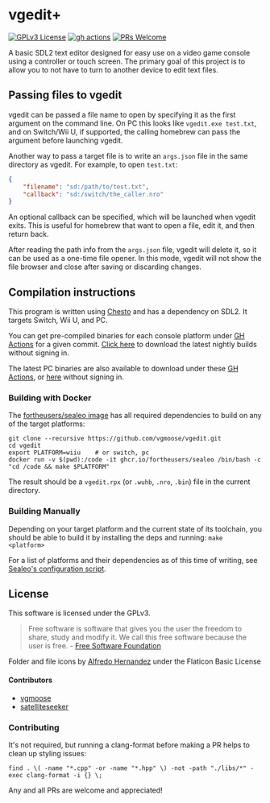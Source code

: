 # vgedit+
[![GPLv3 License](https://img.shields.io/badge/license-GPLv3-blue.svg?style=flat-square)](https://opensource.org/licenses/GPL-3.0)
[![gh actions](https://img.shields.io/github/actions/workflow/status/vgmoose/vgedit/main.yml?style=flat-square)](https://github.com/vgmoose/vgedit/actions/workflows/main.yml)
[![PRs Welcome](https://img.shields.io/badge/PRs-welcome!-tomato.svg?style=flat-square)](http://makeapullrequest.com)

A basic SDL2 text editor designed for easy use on a video game console using a controller or touch screen. The primary goal of this project is to allow you to not have to turn to another device to edit text files.

## Passing files to vgedit
vgedit can be passed a file name to open by specifying it as the first argument on the command line. On PC this looks like `vgedit.exe test.txt`, and on Switch/Wii U, if supported, the calling homebrew can pass the argument before launching vgedit.

Another way to pass a target file is to write an `args.json` file in the same directory as vgedit. For example, to open `test.txt`:
```json
{
    "filename": "sd:/path/to/test.txt",
    "callback": "sd:/switch/the_caller.nro"
}
```

An optional callback can be specified, which will be launched when vgedit exits. This is useful for homebrew that want to open a file, edit it, and then return back.

After reading the path info from the `args.json` file, vgedit will delete it, so it can be used as a one-time file opener. In this mode, vgedit will not show the file browser and close after saving or discarding changes.

## Compilation instructions
This program is written using [Chesto](https://github.com/fortheusers/chesto) and has a dependency on SDL2. It targets Switch, Wii U, and PC.

You can get pre-compiled binaries for each console platform under [GH Actions](https://github.com/vgmoose/vgedit/actions/workflows/main.yml) for a given commit. [Click here](https://nightly.link/vgmoose/vgedit/workflows/main/main) to download the latest nightly builds without signing in.

The latest PC binaries are also available to download under these [GH Actions](https://github.com/vgmoose/vgedit/actions/workflows/pc-builds.yml), or [here](https://nightly.link/vgmoose/vgedit/workflows/pc-builds/main) without signing in.

### Building with Docker
The [fortheusers/sealeo image](https://github.com/4TU/sealeo) has all required dependencies to build on any of the target platforms:
```
git clone --recursive https://github.com/vgmoose/vgedit.git
cd vgedit
export PLATFORM=wiiu    # or switch, pc
docker run -v $(pwd):/code -it ghcr.io/fortheusers/sealeo /bin/bash -c "cd /code && make $PLATFORM"
```

The result should be a `vgedit.rpx` (or `.wuhb`, `.nro`, `.bin`) file in the current directory.

### Building Manually
Depending on your target platform and the current state of its toolchain, you should be able to build it by installing the deps and running: `make <platform>`

For a list of platforms and their dependencies as of this time of writing, see [Sealeo's configuration script](https://github.com/fortheusers/sealeo/blob/main/dependency_helper.sh).

## License
This software is licensed under the GPLv3.

> Free software is software that gives you the user the freedom to share, study and modify it. We call this free software because the user is free. - [Free Software Foundation](https://www.fsf.org/about/what-is-free-software)

Folder and file icons by [Alfredo Hernandez](https://www.flaticon.com/authors/alfredo-hernandez) under the Flaticon Basic License

#### Contributors
- [vgmoose](https://github.com/vgmoose)
- [satelliteseeker](https://github.com/satelliteseeker)

### Contributing
It's not required, but running a clang-format before making a PR helps to clean up styling issues:
```
find . \( -name "*.cpp" -or -name "*.hpp" \) -not -path "./libs/*" -exec clang-format -i {} \;
```

Any and all PRs are welcome and appreciated!

